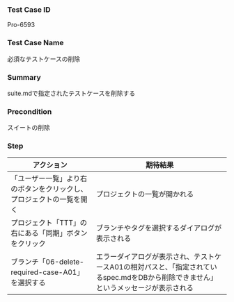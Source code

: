 ### Test Case ID
Pro-6593

### Test Case Name
必須なテストケースの削除

### Summary
suite.mdで指定されたテストケースを削除する

### Precondition
スイートの削除

### Step
| アクション      | 期待結果            |
|------------|-----------------|
| 「ユーザー一覧」より右のボタンをクリックし、プロジェクトの一覧を開く | プロジェクトの一覧が開かれる |
| プロジェクト「TTT」の右にある「同期」ボタンをクリック | ブランチやタグを選択するダイアログが表示される |
| ブランチ「06-delete-required-case-A01」を選択する | エラーダイアログが表示され、テストケースA01の相対パスと、「指定されているspec.mdをDBから削除できません」というメッセージが表示される |
